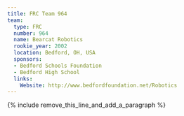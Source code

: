 ```yaml
---
title: FRC Team 964
team:
  type: FRC
  number: 964
  name: Bearcat Robotics
  rookie_year: 2002
  location: Bedford, OH, USA
  sponsors:
  - Bedford Schools Foundation
  - Bedford High School
  links:
    Website: http://www.bedfordfoundation.net/Robotics
---
```


{% include remove_this_line_and_add_a_paragraph %}